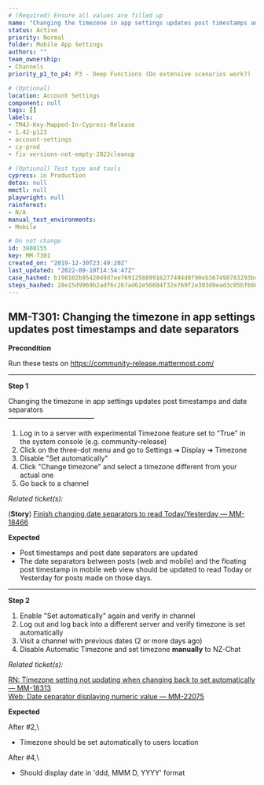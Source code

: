 ```yaml
---
# (Required) Ensure all values are filled up
name: "Changing the timezone in app settings updates post timestamps and date separators"
status: Active
priority: Normal
folder: Mobile App Settings
authors: ""
team_ownership: 
- Channels
priority_p1_to_p4: P3 - Deep Functions (Do extensive scenarios work?)

# (Optional)
location: Account Settings
component: null
tags: []
labels: 
- TM4J-Key-Mapped-In-Cypress-Release
- 1.42-p123
- account-settings
- cy-prod
- fix-versions-not-empty-2022cleanup

# (Optional) Test type and tools
cypress: in Production
detox: null
mmctl: null
playwright: null
rainforest: 
- N/A
manual_test_environments: 
- Mobile

# Do not change
id: 3808155
key: MM-T301
created_on: "2019-12-30T23:49:20Z"
last_updated: "2022-09-10T14:54:47Z"
case_hashed: b198102b9542049d7ee769125889916277494d0f90eb367498783293bcac6e388a328fa19ed1a0e2cbd90b0c33ee498a
steps_hashed: 28e15d9969b2adf6c267ad62e56684f32e769f2e303d0ead3c05bf660aa435c968327c68b8629671f7b1b1cd97bb47c1
---
```


<!-- (Auto-generated) Based on frontmatter's "key" and "name" -->

## MM-T301: Changing the timezone in app settings updates post timestamps and date separators

**Precondition**

Run these tests on <https://community-release.mattermost.com/>

---

**Step 1**

Changing the timezone in app settings updates post timestamps and date separators\
–––––––––––––––––––––––––

1. Log in to a server with experimental Timezone feature set to "True" in the system console (e.g. community-release)
2. Click on the three-dot menu and go to Settings ➜ Display ➜ Timezone
3. Disable "Set automatically"
4. Click "Change timezone" and select a timezone different from your actual one
5. Go back to a channel

_Related ticket(s):_

(**Story**) [Finish changing date separators to read Today/Yesterday — MM-18466](https://mattermost.atlassian.net/browse/MM-18466)

**Expected**

- Post timestamps and post date separators are updated
- The date separators between posts (web and mobile) and the floating post timestamp in mobile web view should be updated to read Today or Yesterday for posts made on those days.

---

**Step 2**

1. Enable "Set automatically" again and verify in channel
2. Log out and log back into a different server and verify timezone is set automatically
3. Visit a channel with previous dates (2 or more days ago)
4. Disable Automatic Timezone and set timezone **manually** to NZ-Chat

_Related ticket(s):_

[RN: Timezone setting not updating when changing back to set automatically — MM-18313](https://mattermost.atlassian.net/browse/MM-18313)\
[Web: Date separator displaying numeric value — MM-22075](https://mattermost.atlassian.net/browse/MM-22075)

**Expected**

After #2,\\

- Timezone should be set automatically to users location

After #4,\\

- Should display date in 'ddd, MMM D, YYYY' format

